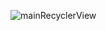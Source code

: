 ![mainRecyclerView](https://user-images.githubusercontent.com/58676668/152299411-6705336c-9bc5-4b07-9dab-2e2f6f574e32.png)
